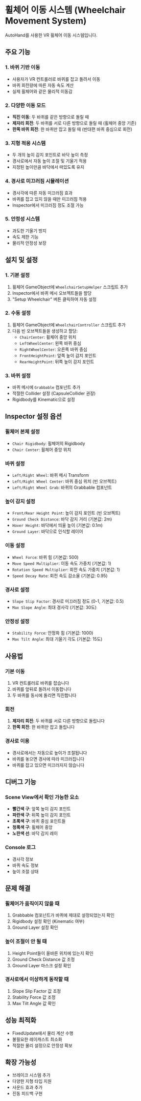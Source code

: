 # 휠체어 이동 시스템 (Wheelchair Movement System)

AutoHand를 사용한 VR 휠체어 이동 시스템입니다.

## 주요 기능

### 1. 바퀴 기반 이동
- 사용자가 VR 컨트롤러로 바퀴를 잡고 돌려서 이동
- 바퀴 회전량에 따른 자동 속도 계산
- 실제 휠체어와 같은 물리적 이동감

### 2. 다양한 이동 모드
- **직진 이동**: 두 바퀴를 같은 방향으로 돌릴 때
- **제자리 회전**: 두 바퀴를 서로 다른 방향으로 돌릴 때 (휠체어 중앙 기준)
- **한쪽 바퀴 회전**: 한 바퀴만 잡고 돌릴 때 (반대편 바퀴 중심으로 회전)

### 3. 지형 적응 시스템
- 두 개의 높이 감지 포인트로 바닥 높이 측정
- 경사로에서 자동 높이 조절 및 기울기 적용
- 지정된 높이만큼 바닥에서 떠있도록 유지

### 4. 경사로 미끄러짐 시뮬레이션
- 경사각에 따른 자동 미끄러짐 효과
- 바퀴를 잡고 있지 않을 때만 미끄러짐 적용
- Inspector에서 미끄러짐 정도 조절 가능

### 5. 안정성 시스템
- 과도한 기울기 방지
- 속도 제한 기능
- 물리적 안정성 보장

## 설치 및 설정

### 1. 기본 설정
1. 휠체어 GameObject에 `WheelchairSetupHelper` 스크립트 추가
2. Inspector에서 바퀴 메시 오브젝트들을 할당
3. "Setup Wheelchair" 버튼 클릭하여 자동 설정

### 2. 수동 설정
1. 휠체어 GameObject에 `WheelchairController` 스크립트 추가
2. 다음 빈 오브젝트들을 생성하고 할당:
   - `ChairCenter`: 휠체어 중앙 위치
   - `LeftWheelCenter`: 왼쪽 바퀴 중심
   - `RightWheelCenter`: 오른쪽 바퀴 중심
   - `FrontHeightPoint`: 앞쪽 높이 감지 포인트
   - `RearHeightPoint`: 뒤쪽 높이 감지 포인트

### 3. 바퀴 설정
- 바퀴 메시에 `Grabbable` 컴포넌트 추가
- 적절한 Collider 설정 (CapsuleCollider 권장)
- Rigidbody를 Kinematic으로 설정

## Inspector 설정 옵션

### 휠체어 본체 설정
- `Chair Rigidbody`: 휠체어의 Rigidbody
- `Chair Center`: 휠체어 중앙 위치

### 바퀴 설정
- `Left/Right Wheel`: 바퀴 메시 Transform
- `Left/Right Wheel Center`: 바퀴 중심 위치 (빈 오브젝트)
- `Left/Right Wheel Grab`: 바퀴의 Grabbable 컴포넌트

### 높이 감지 설정
- `Front/Rear Height Point`: 높이 감지 포인트 (빈 오브젝트)
- `Ground Check Distance`: 바닥 감지 거리 (기본값: 2m)
- `Hover Height`: 바닥에서 띄울 높이 (기본값: 0.1m)
- `Ground Layer`: 바닥으로 인식할 레이어

### 이동 설정
- `Wheel Force`: 바퀴 힘 (기본값: 500)
- `Move Speed Multiplier`: 이동 속도 가중치 (기본값: 1)
- `Rotation Speed Multiplier`: 회전 속도 가중치 (기본값: 1)
- `Speed Decay Rate`: 회전 속도 감소율 (기본값: 0.95)

### 경사로 설정
- `Slope Slip Factor`: 경사로 미끄러짐 정도 (0-1, 기본값: 0.5)
- `Max Slope Angle`: 최대 경사각 (기본값: 30도)

### 안정성 설정
- `Stability Force`: 안정화 힘 (기본값: 1000)
- `Max Tilt Angle`: 최대 기울기 각도 (기본값: 15도)

## 사용법

### 기본 이동
1. VR 컨트롤러로 바퀴를 잡습니다
2. 바퀴를 앞뒤로 돌려서 이동합니다
3. 두 바퀴를 동시에 돌리면 직진합니다

### 회전
1. **제자리 회전**: 두 바퀴를 서로 다른 방향으로 돌립니다
2. **한쪽 회전**: 한 바퀴만 잡고 돌립니다

### 경사로 이용
- 경사로에서는 자동으로 높이가 조절됩니다
- 바퀴를 놓으면 경사에 따라 미끄러집니다
- 바퀴를 잡고 있으면 미끄러지지 않습니다

## 디버그 기능

### Scene View에서 확인 가능한 요소
- **빨간색 구**: 앞쪽 높이 감지 포인트
- **파란색 구**: 뒤쪽 높이 감지 포인트
- **초록색 구**: 바퀴 중심 포인트들
- **청록색 구**: 휠체어 중앙
- **노란색 선**: 바닥 감지 레이

### Console 로그
- 경사각 정보
- 바퀴 속도 정보
- 높이 조절 상태

## 문제 해결

### 휠체어가 움직이지 않을 때
1. Grabbable 컴포넌트가 바퀴에 제대로 설정되었는지 확인
2. Rigidbody 설정 확인 (Kinematic 여부)
3. Ground Layer 설정 확인

### 높이 조절이 안 될 때
1. Height Point들이 올바른 위치에 있는지 확인
2. Ground Check Distance 값 조정
3. Ground Layer 마스크 설정 확인

### 경사로에서 이상하게 동작할 때
1. Slope Slip Factor 값 조정
2. Stability Force 값 조정
3. Max Tilt Angle 값 확인

## 성능 최적화

- FixedUpdate에서 물리 계산 수행
- 불필요한 레이캐스트 최소화
- 적절한 물리 설정으로 안정성 확보

## 확장 가능성

- 브레이크 시스템 추가
- 다양한 지형 타입 지원
- 사운드 효과 추가
- 진동 피드백 구현